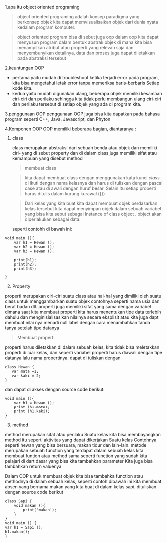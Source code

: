 1.apa itu object oriented programing
> object oriented programing  adalah konsep paradigma yang berkonsep objek kita dapat memvisualisaikan objek dari dunia nyata kedalam program komputer.

>object oriented program bisa di sebut juga oop dalam oop kita dapat menyusun program dalam bentuk abstrak objek di mana kita bisa menampilkan atribut atau properti yang relevan saja dan menyembunyikan detailnya, data dan proses juga dapat diletakkan pada abstraksi tersebut 

 2.keuntungan OOP
 - pertama yaitu mudah di troubleshoot ketika terjadi error pada program, kita bisa mengetahui letak error tanpa memeriksa baris-berbaris Setiap kode kita.
 - kedua yaitu mudah digunakan ulang, beberapa objek memiliki kesamaan ciri-ciri dan perilaku sehingga kita tidak perlu membangun ulang ciri-ciri dan perilaku tersebut di setiap objek yang ada di program kita.

 3.penggunaan OOP 
 penggunaan OOP juga bisa kita dapatkan pada bahasa program seperti C++, Java, Javascript, dan  Phyton 

 4.Komponen OOP 
 OOP memiliki beberapa bagian, diantaranya :
 1. class

    class merupakan abstraksi dari sebuah benda atau objek dan memiliki ciri- yang di sebut property dan di dalam class juga memiliki sifat atau kemampuan yang disebut method

    > membuat class

    >kita dapat membuat class dengan menggunakan kata kunci *class*  di ikuti dengan nama kelasnya dan harus di tuliskan dengan pascal case atau di awali dengan huruf besar. Selain itu setiap properti harus ditulis dalam kurung kurawal ({})

    >Dari kelas yang kita buat kita dapat membuat objek berdasarkan kelas tersebut kita dapat menyimpan objek dalam sebuah variabel yang bisa kita sebut sebagai Instance of class object . object akan diperlakukan sebagai data.

    seperti contohh di bawah ini:
```
void main (){
    var h1 = Hewan ();
    var h2 = Hewan ();
    var h3 = Hewan ();

    print(h1);
    print(h2);
    print(h3);

} 
```

 2. Property

 properti merupakan ciri-ciri suatu class atau hal-hal yang dimiliki oleh suatu class untuk menggambarkan suatu objek contohnya seperti nama usia dan berat badan dll.
 properti juga memiliki sifat yang sama dengan variabel dimana saat kita membuat properti kita harus menentukan tipe data terlebih dahulu dan menginisialisasikan nilainya secara eksplisit atau kita juga dapt membuat nilai nya menadi null label dengan cara menambahkan tanda tanya setelah tipe datanya 

>Membuat properti 

 properti harus diletakkan di dalam sebuah   kelas, kita tidak bisa meletakkan properti di luar kelas, dan  seperti variabel properti harus diawali dengan tipe datanya lalu nama propertinya.
 dapat di tuliskan dengan
 ```
 class Hewan {
    var mata =1;
    var kaki = 2;
 }
```
dan dapat di akses dengan source code berikut:
``` 
void main (){
    var h1 = Hewan ();
    print (h1.mata);
    print (h1.kaki);
}
```
3. method

method  merupakan sifat atau perilaku Suatu kelas kita bisa membayangkan method itu seperti aktivitas yang dapat dikerjakan Suatu kelas Contohnya seperti hewan yang bisa bersuara, makan tidur dan lain-lain. metode merupakan sebuah function yang terdapat dalam sebuah kelas kita membuat funtion  atau method sama seperti  function yang sudah kita pelajari di dart  dasar yang bisa kita tambahkan parameter Kita juga bisa tambahkan return valuenya 

Dalam OOP  untuk membuat objek kita bisa tambahka function  atau methodnya di dalam sebuah kelas,  seperti contoh dibawah ini kita membuat absen yang bernama makan yang kita buat di dalam kelas sapi.
dituliskan dengan source code berikut
``` 
class Sapi {
    void makan (){
        print('makan');
    }
}
void main () {
var h1 = Sapi ();
h1.makan();
}
```

